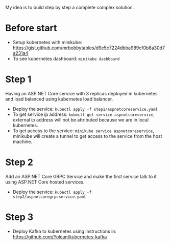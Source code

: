 My idea is to build step by step a complete complex solution.

# Before start
- Setup kubernetes with minikube: https://gist.github.com/mrbobbytables/d9e5c7224dbba989cf0b8a30d7a231a4
- To see kubernetes dashboard: `minikube dashboard`

# Step 1

Having an ASP.NET Core service with 3 replicas deployed in kubernetes and load balanced using kubernetes load balancer. 

- Deploy the service: `kubectl apply -f step1/aspnetcoreservice.yaml`
- To get service ip address: `kubectl get service aspnetcoreservice`, external ip address will not be attributed because we are in local kubernetes.
- To get access to the service: `minikube service aspnetcoreservice`, minikube will create a tunnel to get access to the service from the host machine.

# Step 2

Add an ASP.NET Core GRPC Service and make the first service talk to it using ASP.NET Core hosted services.

- Deploy the service: `kubectl apply -f step2/aspnetcoregrpcservice.yaml`

# Step 3

- Deploy Kafka to kubernetes using instructions in: https://github.com/Yolean/kubernetes-kafka
